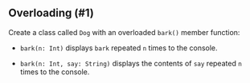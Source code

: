 ## Overloading (#1)

Create a class called `Dog` with an overloaded `bark()` member function:

-   `bark(n: Int)` displays `bark` repeated `n` times to the console.

-   `bark(n: Int, say: String)` displays the contents of `say` repeated `n` times
    to the console.